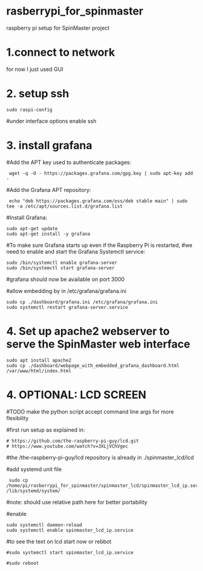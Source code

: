 # rasberrypi_for_spinmaster
raspberry pi setup for SpinMaster project


# 1.**connect to network**
for now I just used GUI 

# 2. **setup ssh**
    sudo raspi-config

#under interface options enable ssh

# 3. **install grafana**
  #Add the APT key used to authenticate packages:
  
     wget -q -O - https://packages.grafana.com/gpg.key | sudo apt-key add -

  #Add the Grafana APT repository:
  
     echo "deb https://packages.grafana.com/oss/deb stable main" | sudo tee -a /etc/apt/sources.list.d/grafana.list

  #Install Grafana:
  
    sudo apt-get update
    sudo apt-get install -y grafana
  
  #To make sure Grafana starts up even if the Raspberry Pi is restarted,
  #we need to enable and start the Grafana Systemctl service:
  
    sudo /bin/systemctl enable grafana-server
    sudo /bin/systemctl start grafana-server
  
  #grafana should now be available on port 3000
  
  #allow embedding by in /etc/grafana/grafana.ini 
    
    sudo cp ./dashboard/grafana.ini /etc/grafana/grafana.ini
    sudo systemctl restart grafana-server.service
    
# 4. Set up apache2 webserver to serve the SpinMaster web interface
    
    sudo apt install apache2
    sudo cp ./dashboard/webpage_with_embedded_grafana_dashboard.html /var/www/html/index.html
    
    
# 4. OPTIONAL: LCD SCREEN

#TODO make the python script accept command line args for more flexibility 

  #first run setup as explained in:

	# https://github.com/the-raspberry-pi-guy/lcd.git
	# https://www.youtube.com/watch?v=3XLjVChVgec
  #the /the-raspberry-pi-guy/lcd repository is already in ./spinmaster_lcd/lcd



  #add systemd unit file
  
     sudo cp /home/pi/rasberrypi_for_spinmaster/spinmaster_lcd/spinmaster_lcd_ip.service /lib/systemd/system/
  #note: should use relative path here for better portability  
  
  
  #enable 
  
    sudo systemctl daemon-reload
    sudo systemctl enable spinmaster_lcd_ip.service
  
  #to see the text on lcd start now or rebbot
  
    #sudo systemctl start spinmaster_lcd_ip.service
    
    #sudo reboot
  




